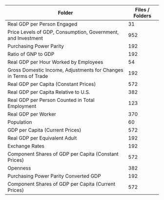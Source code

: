 | Folder                                                           |   Files / Folders |
|------------------------------------------------------------------|-------------------|
| Real GDP per Person Engaged                                      |                31 |
| Price Levels of GDP, Consumption, Government, and Investment     |               952 |
| Purchasing Power Parity                                          |               192 |
| Ratio of GNP to GDP                                              |               192 |
| Real GDP per Hour Worked by Employees                            |                54 |
| Gross Domestic Income, Adjustments for Changes in Terms of Trade |               192 |
| Real GDP per Capita (Constant Prices)                            |               572 |
| Real GDP per Capita Relative to U.S.                             |               382 |
| Real GDP per Person Counted in Total Employment                  |               123 |
| Real GDP per Worker                                              |               370 |
| Population                                                       |                60 |
| GDP per Capita (Current Prices)                                  |               572 |
| Real GDP per Equivalent Adult                                    |               192 |
| Exchange Rates                                                   |               192 |
| Component Shares of GDP per Capita (Constant Prices)             |               572 |
| Openness                                                         |               382 |
| Purchasing Power Parity Converted GDP                            |               192 |
| Component Shares of GDP per Capita (Current Prices)              |               572 |